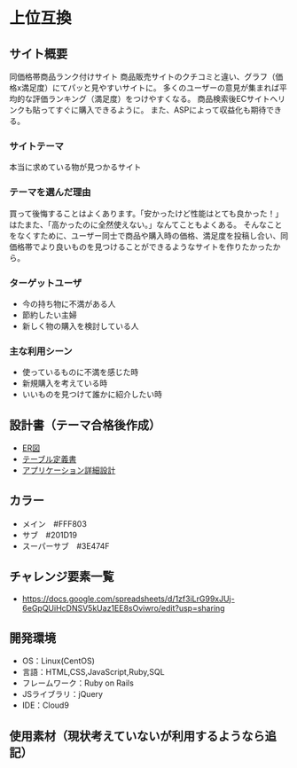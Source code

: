 # 上位互換

## サイト概要
同価格帯商品ランク付けサイト
商品販売サイトのクチコミと違い、グラフ（価格x満足度）にてパッと見やすいサイトに。
多くのユーザーの意見が集まれば平均的な評価ランキング（満足度）をつけやすくなる。
商品検索後ECサイトへリンクも貼ってすぐに購入できるように。
また、ASPによって収益化も期待できる。

### サイトテーマ
本当に求めている物が見つかるサイト

### テーマを選んだ理由
買って後悔することはよくあります。「安かったけど性能はとても良かった！」はたまた、「高かったのに全然使えない。」なんてこともよくある。
そんなことをなくすために、ユーザー同士で商品や購入時の価格、満足度を投稿し合い、同価格帯でより良いものを見つけることができるようなサイトを作りたかったから。

### ターゲットユーザ
- 今の持ち物に不満がある人
- 節約したい主婦
- 新しく物の購入を検討している人

### 主な利用シーン
- 使っているものに不満を感じた時
- 新規購入を考えている時
- いいものを見つけて誰かに紹介したい時

## 設計書（テーマ合格後作成）
- [ER図](https://drive.google.com/file/d/1HZldMj0OLRbSZSHevbTFHhoArZF7Rl0w/view?usp=sharing)
- [テーブル定義書](https://docs.google.com/spreadsheets/d/19BEv5GkJVLNu_pis4__6ZHV-sytStTGhhHJ7wPKihHs/edit?usp=sharing)
- [アプリケーション詳細設計](https://docs.google.com/spreadsheets/d/1FBgLcdZ0LU6JVQXf0qCswS6-6ZOYyuCdThckANCiWnQ/edit?usp=sharing)

## カラー
- メイン　#FFF803
- サブ　#201D19
- スーパーサブ　#3E474F

## チャレンジ要素一覧
- https://docs.google.com/spreadsheets/d/1zf3iLrG99xJUj-6eGpQUiHcDNSV5kUaz1EE8sOviwro/edit?usp=sharing

## 開発環境
- OS：Linux(CentOS)
- 言語：HTML,CSS,JavaScript,Ruby,SQL
- フレームワーク：Ruby on Rails
- JSライブラリ：jQuery
- IDE：Cloud9

## 使用素材（現状考えていないが利用するようなら追記）
